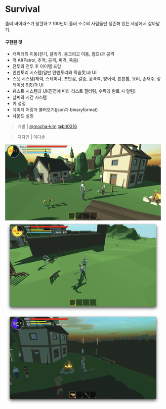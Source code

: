 # Survival
좀비 바이러스가 창궐하고 100년이 흘러 소수의 사람들만 생존해 있는 세상에서 살아남기.

#### 구현된 것
* 캐릭터의 이동(걷기, 달리기, 웅크리고 이동, 점프)과 공격
* 적 AI(Patrol, 추적, 공격, 피격, 죽음)
* 전투와 전투 후 아이템 드랍
* 인벤토리 시스템(일반 인벤토리와 퀵슬롯)과 UI
* 스탯 시스템(체력, 스테미나, 포만감, 갈증, 공격력, 방어력, 튼튼함, 요리, 손재주, 상태이상 9종)과 UI
* 퀘스트 시스템과 UI(진영에 따라 리스트 필터링, 수락과 완료 시 알림)
* 날씨와 시간 시스템
* 키 설정
* 데이터 저장과 불러오기(json과 binaryformat)
* 사운드 설정

> 개발   | [@mocha-kim](https://github.com/mocha-kim) [@bit0316](https://github.com/bit0316)

> 디자인 | 이다솔

![screenshot](https://github.com/mocha-kim/Survival/blob/main/%E1%84%89%E1%85%B3%E1%84%8F%E1%85%B3%E1%84%85%E1%85%B5%E1%86%AB%E1%84%89%E1%85%A3%E1%86%BA%202022-07-31%20%E1%84%8B%E1%85%A9%E1%84%92%E1%85%AE%203.42.00.png)
![screenshot](https://github.com/mocha-kim/Survival/blob/main/%E1%84%89%E1%85%B3%E1%84%8F%E1%85%B3%E1%84%85%E1%85%B5%E1%86%AB%E1%84%89%E1%85%A3%E1%86%BA%202022-07-31%20%E1%84%8B%E1%85%A9%E1%84%92%E1%85%AE%203.59.13.png)
![screenshot](https://github.com/mocha-kim/Survival/blob/main/%E1%84%89%E1%85%B3%E1%84%8F%E1%85%B3%E1%84%85%E1%85%B5%E1%86%AB%E1%84%89%E1%85%A3%E1%86%BA%202022-07-31%20%E1%84%8B%E1%85%A9%E1%84%92%E1%85%AE%204.13.03.png)

